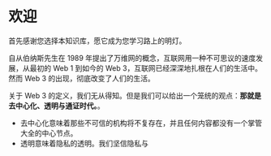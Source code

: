 # 欢迎
首先感谢您选择本知识库，愿它成为您学习路上的明灯。

自从伯纳斯先生在 1989 年提出了万维网的概念，互联网用一种不可思议的速度发展，从最初的 Web 1 到如今的 Web 3，互联网已经深深地扎根在人们的生活中。然而 Web 3 的出现，彻底改变了人们的生活。

关于 Web 3 的定义，我们无从得知。但是我们可以给出一个笼统的观点：**那就是去中心化、透明与通证时代。**。
- 去中心化意味着那些不可信的机构将不复存在，并且任何内容都没有一个掌管大全的中心节点。
- 透明意味着隐私的透明。我们坚信隐私与
